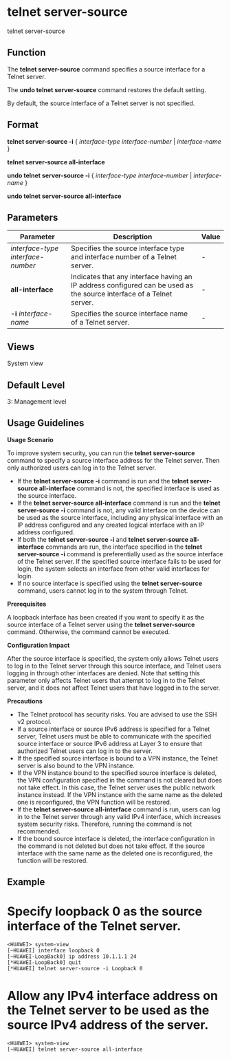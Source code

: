 telnet server-source
====================

telnet server-source

Function
--------



The **telnet server-source** command specifies a source interface for a Telnet server.

The **undo telnet server-source** command restores the default setting.



By default, the source interface of a Telnet server is not specified.


Format
------

**telnet server-source -i** { *interface-type* *interface-number* | *interface-name* }

**telnet server-source all-interface**

**undo telnet server-source -i** { *interface-type* *interface-number* | *interface-name* }

**undo telnet server-source all-interface**


Parameters
----------

| Parameter | Description | Value |
| --- | --- | --- |
| *interface-type* *interface-number* | Specifies the source interface type and interface number of a Telnet server. | - |
| **all-interface** | Indicates that any interface having an IP address configured can be used as the source interface of a Telnet server. | - |
| **-i** *interface-name* | Specifies the source interface name of a Telnet server. | - |



Views
-----

System view


Default Level
-------------

3: Management level


Usage Guidelines
----------------

**Usage Scenario**

To improve system security, you can run the **telnet server-source** command to specify a source interface address for the Telnet server. Then only authorized users can log in to the Telnet server.

* If the **telnet server-source -i** command is run and the **telnet server-source all-interface** command is not, the specified interface is used as the source interface.
* If the **telnet server-source all-interface** command is run and the **telnet server-source -i** command is not, any valid interface on the device can be used as the source interface, including any physical interface with an IP address configured and any created logical interface with an IP address configured.
* If both the **telnet server-source -i** and **telnet server-source all-interface** commands are run, the interface specified in the **telnet server-source -i** command is preferentially used as the source interface of the Telnet server. If the specified source interface fails to be used for login, the system selects an interface from other valid interfaces for login.
* If no source interface is specified using the **telnet server-source** command, users cannot log in to the system through Telnet.

**Prerequisites**

A loopback interface has been created if you want to specify it as the source interface of a Telnet server using the **telnet server-source** command. Otherwise, the command cannot be executed.

**Configuration Impact**

After the source interface is specified, the system only allows Telnet users to log in to the Telnet server through this source interface, and Telnet users logging in through other interfaces are denied. Note that setting this parameter only affects Telnet users that attempt to log in to the Telnet server, and it does not affect Telnet users that have logged in to the server.

**Precautions**

* The Telnet protocol has security risks. You are advised to use the SSH v2 protocol.
* If a source interface or source IPv6 address is specified for a Telnet server, Telnet users must be able to communicate with the specified source interface or source IPv6 address at Layer 3 to ensure that authorized Telnet users can log in to the server.
* If the specified source interface is bound to a VPN instance, the Telnet server is also bound to the VPN instance.
* If the VPN instance bound to the specified source interface is deleted, the VPN configuration specified in the command is not cleared but does not take effect. In this case, the Telnet server uses the public network instance instead. If the VPN instance with the same name as the deleted one is reconfigured, the VPN function will be restored.
* If the **telnet server-source all-interface** command is run, users can log in to the Telnet server through any valid IPv4 interface, which increases system security risks. Therefore, running the command is not recommended.
* If the bound source interface is deleted, the interface configuration in the command is not deleted but does not take effect. If the source interface with the same name as the deleted one is reconfigured, the function will be restored.


Example
-------

# Specify loopback 0 as the source interface of the Telnet server.
```
<HUAWEI> system-view
[~HUAWEI] interface loopback 0
[~HUAWEI-LoopBack0] ip address 10.1.1.1 24
[*HUAWEI-LoopBack0] quit
[*HUAWEI] telnet server-source -i Loopback 0

```

# Allow any IPv4 interface address on the Telnet server to be used as the source IPv4 address of the server.
```
<HUAWEI> system-view
[~HUAWEI] telnet server-source all-interface

```